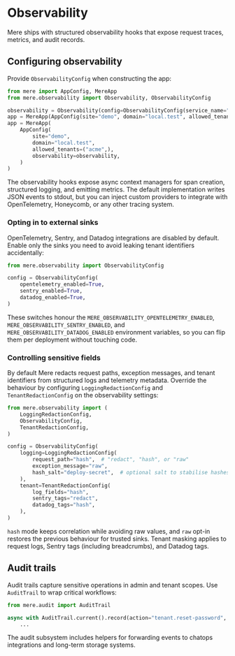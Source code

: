 # Observability

Mere ships with structured observability hooks that expose request traces, metrics, and audit records.

## Configuring observability

Provide `ObservabilityConfig` when constructing the app:

```python
from mere import AppConfig, MereApp
from mere.observability import Observability, ObservabilityConfig

observability = Observability(config=ObservabilityConfig(service_name="mere-demo"))
app = MereApp(AppConfig(site="demo", domain="local.test", allowed_tenants=("acme",)))
app = MereApp(
    AppConfig(
        site="demo",
        domain="local.test",
        allowed_tenants=("acme",),
        observability=observability,
    )
)
```

The observability hooks expose async context managers for span creation, structured logging, and
emitting metrics. The default implementation writes JSON events to stdout, but you can inject custom
providers to integrate with OpenTelemetry, Honeycomb, or any other tracing system.

### Opting in to external sinks

OpenTelemetry, Sentry, and Datadog integrations are disabled by default. Enable only the sinks you
need to avoid leaking tenant identifiers accidentally:

```python
from mere.observability import ObservabilityConfig

config = ObservabilityConfig(
    opentelemetry_enabled=True,
    sentry_enabled=True,
    datadog_enabled=True,
)
```

These switches honour the `MERE_OBSERVABILITY_OPENTELEMETRY_ENABLED`,
`MERE_OBSERVABILITY_SENTRY_ENABLED`, and `MERE_OBSERVABILITY_DATADOG_ENABLED` environment variables,
so you can flip them per deployment without touching code.

### Controlling sensitive fields

By default Mere redacts request paths, exception messages, and tenant identifiers from structured
logs and telemetry metadata. Override the behaviour by configuring `LoggingRedactionConfig` and
`TenantRedactionConfig` on the observability settings:

```python
from mere.observability import (
    LoggingRedactionConfig,
    ObservabilityConfig,
    TenantRedactionConfig,
)

config = ObservabilityConfig(
    logging=LoggingRedactionConfig(
        request_path="hash",  # "redact", "hash", or "raw"
        exception_message="raw",
        hash_salt="deploy-secret",  # optional salt to stabilise hashes
    ),
    tenant=TenantRedactionConfig(
        log_fields="hash",
        sentry_tags="redact",
        datadog_tags="hash",
    ),
)
```

`hash` mode keeps correlation while avoiding raw values, and `raw` opt-in restores the previous
behaviour for trusted sinks. Tenant masking applies to request logs, Sentry tags (including
breadcrumbs), and Datadog tags.

## Audit trails

Audit trails capture sensitive operations in admin and tenant scopes. Use `AuditTrail` to wrap critical
workflows:

```python
from mere.audit import AuditTrail

async with AuditTrail.current().record(action="tenant.reset-password", tenant=tenant.tenant):
    ...
```

The audit subsystem includes helpers for forwarding events to chatops integrations and long-term
storage systems.
